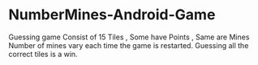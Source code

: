 # NumberMines-Android-Game

Guessing game 
Consist of 15 Tiles , Some have Points , Same are Mines
Number of mines vary each time the game is restarted.
Guessing all the correct tiles is a win.
